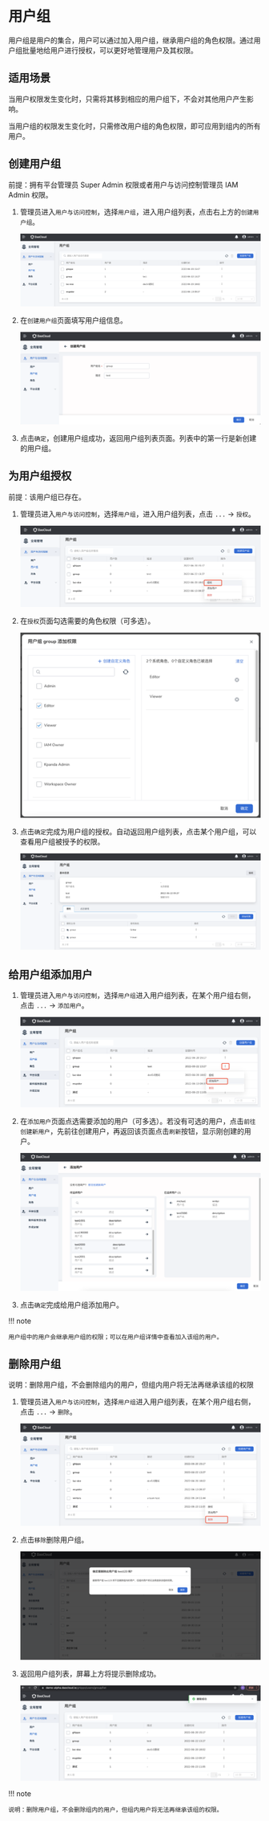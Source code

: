 # 用户组

用户组是用户的集合，用户可以通过加入用户组，继承用户组的角色权限。通过用户组批量地给用户进行授权，可以更好地管理用户及其权限。

## 适用场景

当用户权限发生变化时，只需将其移到相应的用户组下，不会对其他用户产生影响。

当用户组的权限发生变化时，只需修改用户组的角色权限，即可应用到组内的所有用户。

## 创建用户组

前提：拥有平台管理员 Super Admin 权限或者用户与访问控制管理员 IAM Admin 权限。

1. 管理员进入`用户与访问控制`，选择`用户组`，进入用户组列表，点击右上方的`创建用户组`。

    ![创建用户组](../../images/group00.png)

2. 在`创建用户组`页面填写用户组信息。

    ![创建用户组](../../images/group01.png)

3. 点击`确定`，创建用户组成功，返回用户组列表页面。列表中的第一行是新创建的用户组。

## 为用户组授权

前提：该用户组已存在。

1. 管理员进入`用户与访问控制`，选择`用户组`，进入用户组列表，点击 `...` -> `授权`。

    ![创建用户组按钮](../../images/group02.png)

2. 在`授权`页面勾选需要的角色权限（可多选）。

    ![创建用户组按钮](../../images/group03.png)

3. 点击`确定`完成为用户组的授权。自动返回用户组列表，点击某个用户组，可以查看用户组被授予的权限。

    ![创建用户组按钮](../../images/group04.png)

## 给用户组添加用户

1. 管理员进入`用户与访问控制`，选择`用户组`进入用户组列表，在某个用户组右侧，点击 `...` -> `添加用户`。

    ![添加用户](../../images/group05.png)

2. 在`添加用户`页面点选需要添加的用户（可多选）。若没有可选的用户，点击`前往创建新用户`，先前往创建用户，再返回该页面点击`刷新`按钮，显示刚创建的用户。

    ![选择用户](../../images/group06.png)

3. 点击`确定`完成给用户组添加用户。

!!! note

    用户组中的用户会继承用户组的权限；可以在用户组详情中查看加入该组的用户。

## 删除用户组

说明：删除用户组，不会删除组内的用户，但组内用户将无法再继承该组的权限

1. 管理员进入`用户与访问控制`，选择`用户组`进入用户组列表，在某个用户组右侧，点击 `...` -> `删除`。

    ![删除按钮](../../images/deletegroup01.png)

2. 点击`移除`删除用户组。

    ![确认删除](../../images/deletegroup02.png)

3. 返回用户组列表，屏幕上方将提示删除成功。

    ![删除提示](../../images/deletegroup03.png)

!!! note

    说明：删除用户组，不会删除组内的用户，但组内用户将无法再继承该组的权限。
